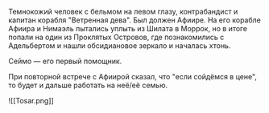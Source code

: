 Темнокожий человек с бельмом на левом глазу, контрабандист и капитан корабля "Ветренная дева".  Был должен Афиире. На его корабле Афиира и Нимаэль пытались уплыть из Шилата в Моррок, но в итоге попали на один из Проклятых Островов, где познакомились с Адельбертом и нашли обсидиановое зеркало и началась хтонь.

Сеймо — его первый помощник.

При повторной встрече с Афиирой сказал, что "если сойдёмся в цене", то будет и дальше работать на неё/её семью. 

![[Tosar.png]]

